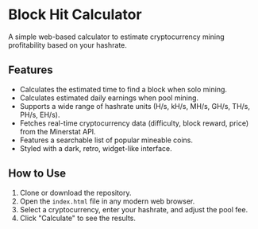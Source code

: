 # Block Hit Calculator

A simple web-based calculator to estimate cryptocurrency mining profitability based on your hashrate.

## Features

*   Calculates the estimated time to find a block when solo mining.
*   Calculates estimated daily earnings when pool mining.
*   Supports a wide range of hashrate units (H/s, kH/s, MH/s, GH/s, TH/s, PH/s, EH/s).
*   Fetches real-time cryptocurrency data (difficulty, block reward, price) from the Minerstat API.
*   Features a searchable list of popular mineable coins.
*   Styled with a dark, retro, widget-like interface.

## How to Use

1.  Clone or download the repository.
2.  Open the `index.html` file in any modern web browser.
3.  Select a cryptocurrency, enter your hashrate, and adjust the pool fee.
4.  Click "Calculate" to see the results.
